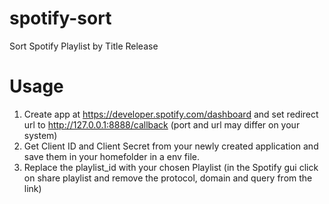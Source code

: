 # spotify-sort
Sort Spotify Playlist by Title Release


# Usage
1. Create app at https://developer.spotify.com/dashboard and set redirect url to http://127.0.0.1:8888/callback (port and url may differ on your system)
2. Get Client ID and Client Secret from your newly created application and save them in your homefolder in a env file.
3. Replace the playlist_id with your chosen Playlist (in the Spotify gui click on share playlist and remove the protocol, domain and query from the link)

